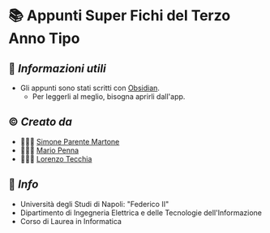 # 📚 Appunti Super Fichi del Terzo Anno Tipo

## 📑 *Informazioni utili*

- Gli appunti sono stati scritti con [Obsidian](https://obsidian.md).
  - Per leggerli al meglio, bisogna aprirli dall'app.

## ©️ *Creato da*

- 🧑🏻‍💻  [Simone Parente Martone](https://github.com/simoneparente)
- 🧑🏻‍💻  [Mario Penna](https://github.com/bickpenna/)
- 🧑🏻‍💻  [Lorenzo Tecchia](https://github.com/lorenzotecchia)

## 🏬 *Info*

- Università degli Studi di Napoli: "Federico II"
- Dipartimento di Ingegneria Elettrica e delle Tecnologie dell'Informazione
- Corso di Laurea in Informatica
